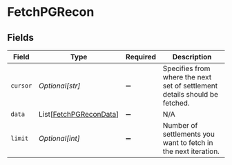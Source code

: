 # FetchPGRecon


## Fields

| Field                                                                      | Type                                                                       | Required                                                                   | Description                                                                |
| -------------------------------------------------------------------------- | -------------------------------------------------------------------------- | -------------------------------------------------------------------------- | -------------------------------------------------------------------------- |
| `cursor`                                                                   | *Optional[str]*                                                            | :heavy_minus_sign:                                                         | Specifies from where the next set of settlement details should be fetched. |
| `data`                                                                     | List[[FetchPGReconData](../../models/shared/fetchpgrecondata.md)]          | :heavy_minus_sign:                                                         | N/A                                                                        |
| `limit`                                                                    | *Optional[int]*                                                            | :heavy_minus_sign:                                                         | Number of settlements you want to fetch in the next iteration.             |